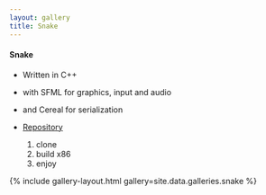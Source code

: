 ```yaml
---
layout: gallery
title: Snake
---
```


#### Snake

- Written in C++
- with SFML for graphics, input and audio
- and Cereal for serialization

- [Repository](https://github.com/TelloViz/Snake-SFML) 
  1. clone
  2. build x86
  3. enjoy

{% include gallery-layout.html gallery=site.data.galleries.snake %}
